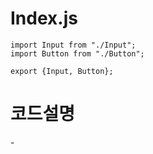 # Index.js

```JS
import Input from "./Input";
import Button from "./Button";

export {Input, Button};
```

# 코드설명

\-